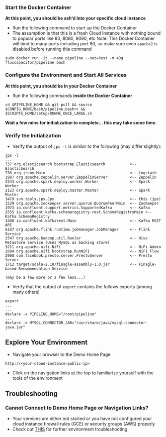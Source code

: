 ### Start the Docker Container

**At this point, you should be ssh'd into your specific cloud instance**

* Run the following command to start up the Docker Container
* The assumption is that this is a fresh Cloud Instance with nothing bound to popular ports like 80, 8080, 9090, etc
Note:  This Docker Container will bind to many ports including port 80, so make sure even `apache2` is disabled before running this command
```
sudo docker run -it --name pipeline --net=host -m 48g fluxcapacitor/pipeline bash
```

### Configure the Environment and Start All Services

**At this point, you should be in your Docker Container**

* Run the following commands **inside the Docker Container**
```
cd $PIPELINE_HOME && git pull && source $CONFIG_HOME/bash/pipeline.bashrc && $SCRIPTS_HOME/setup/RUNME_ONCE_LARGE.sh
```


**Wait a few mins for initialization to complete...  this may take some time.**


### Verify the Initialization
* Verify the output of `jps -l` is *similar to* the following (may differ slightly):
```
jps -l
...
737 org.elasticsearch.bootstrap.Elasticsearch           <-- ElasticSearch
738 org.jruby.Main                                      <-- Logstash
1987 org.apache.zeppelin.server.ZeppelinServer          <-- Zeppelin
2243 org.apache.spark.deploy.worker.Worker              <-- Spark Worker
2123 org.apache.spark.deploy.master.Master              <-- Spark Master
3479 sun.tools.jps.Jps                                  <-- this (jps)
1529 org.apache.zookeeper.server.quorum.QuorumPeerMain  <-- ZooKeeper
1973 io.confluent.support.metrics.SupportedKafka        <-- Kafka
2555 io.confluent.kafka.schemaregistry.rest.SchemaRegistryMain <-- Kafka SchemaRegistry
3408 io.confluent.kafkarest.Main                        <-- Kafka REST API
6107 org.apache.flink.runtime.jobmanager.JobManager     <-- Flink Service
2547 org.apache.hadoop.util.RunJar                      <-- Hive Metastore Service (Uses MySQL as backing store)
3211 org.apache.nifi.NiFi                               <-- NiFi Admin
2894 org.apache.nifi.bootstrap.RunNiFi                  <-- NiFi Flow
2908 com.facebook.presto.server.PrestoServer            <-- Presto Server
1712 target/scala-2.10/finagle-assembly-1.0.jar         <-- Finagle-based Recommendation Service
...
(may be a few more or a few less...)
```

* Verify that the output of `export` contains the follows exports (among many others)
```
export
...
...
declare -x PIPELINE_HOME="/root/pipeline"
...
declare -x MYSQL_CONNECTOR_JAR="/usr/share/java/mysql-connector-java.jar"
```

## Explore Your Environment
* Navigate your browser to the Demo Home Page
```
http://<your-cloud-instance-public-ip>
```
* Click on the navigation links at the top to familiarize yourself with the tools of the environment

## Troubleshooting
### Cannot Connect to Demo Home Page or Navigation Links?
* Your services are either not started or you have not configured your cloud instance firewall rules (GCE) or security groups (AWS) properly
* Check out [THIS](https://github.com/fluxcapacitor/pipeline/wiki/Troubleshooting-Guide) for further environment troubleshooting